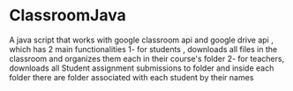 # ClassroomJava
A java script that works with google classroom api and google drive api , which has 2 main functionalities 
1- for students , downloads all files in the classroom and organizes them each in their course's folder
2- for teachers,  downloads all Student assignment submissions to folder and inside each folder there are folder associated with each student by their names 
